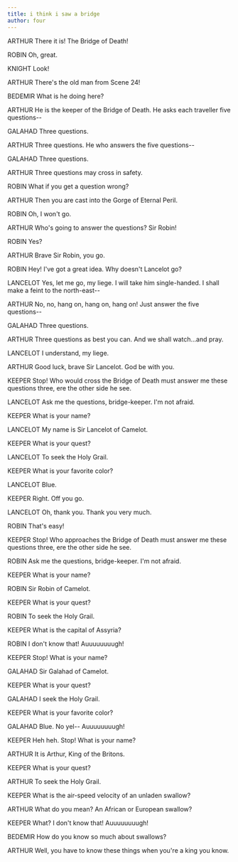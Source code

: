 ```yaml
---
title: i think i saw a bridge
author: four
---
```


ARTHUR
There it is! The Bridge of Death!

ROBIN
Oh, great.

KNIGHT
Look!

ARTHUR
There's the old man from Scene 24!

BEDEMIR
What is he doing here?

ARTHUR
He is the keeper of the Bridge of Death. He asks each traveller five questions--

GALAHAD
Three questions.

ARTHUR
Three questions. He who answers the five questions--

GALAHAD
Three questions.

ARTHUR
Three questions may cross in safety.

ROBIN
What if you get a question wrong?

ARTHUR
Then you are cast into the Gorge of Eternal Peril.

ROBIN
Oh, I won't go.

ARTHUR
Who's going to answer the questions? Sir Robin!

ROBIN
Yes?

ARTHUR
Brave Sir Robin, you go.

ROBIN
Hey! I've got a great idea. Why doesn't Lancelot go?

LANCELOT
Yes, let me go, my liege. I will take him single-handed. I shall make a feint to the north-east--

ARTHUR
No, no, hang on, hang on, hang on! Just answer the five questions--

GALAHAD
Three questions.

ARTHUR
Three questions as best you can. And we shall watch...and pray.

LANCELOT
I understand, my liege.

ARTHUR
Good luck, brave Sir Lancelot. God be with you.

KEEPER
Stop! Who would cross the Bridge of Death must answer me these questions three, ere the other side he see.

LANCELOT
Ask me the questions, bridge-keeper. I'm not afraid.

KEEPER
What is your name?

LANCELOT
My name is Sir Lancelot of Camelot.

KEEPER
What is your quest?

LANCELOT
To seek the Holy Grail.

KEEPER
What is your favorite color?

LANCELOT
Blue.

KEEPER
Right. Off you go.

LANCELOT
Oh, thank you. Thank you very much.

ROBIN
That's easy!

KEEPER
Stop! Who approaches the Bridge of Death must answer me these questions three, ere the other side he see.

ROBIN
Ask me the questions, bridge-keeper. I'm not afraid.

KEEPER
What is your name?

ROBIN
Sir Robin of Camelot.

KEEPER
What is your quest?

ROBIN
To seek the Holy Grail.

KEEPER
What is the capital of Assyria?

ROBIN
I don't know that! Auuuuuuuugh!

KEEPER
Stop! What is your name?

GALAHAD
Sir Galahad of Camelot.

KEEPER
What is your quest?

GALAHAD
I seek the Holy Grail.

KEEPER
What is your favorite color?

GALAHAD
Blue. No yel-- Auuuuuuuugh!

KEEPER
Heh heh. Stop! What is your name?

ARTHUR
It is Arthur, King of the Britons.

KEEPER
What is your quest?

ARTHUR
To seek the Holy Grail.

KEEPER
What is the air-speed velocity of an unladen swallow?

ARTHUR
What do you mean? An African or European swallow?

KEEPER
What? I don't know that! Auuuuuuuugh!

BEDEMIR
How do you know so much about swallows?

ARTHUR
Well, you have to know these things when you're a king you know.
